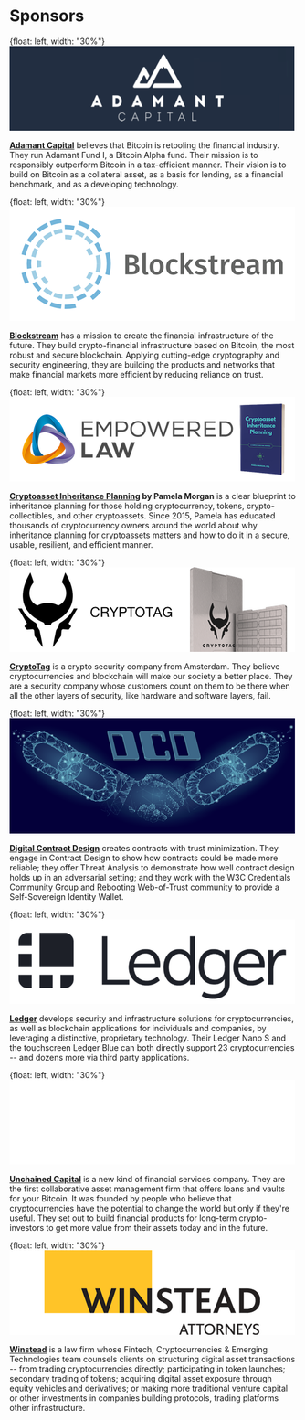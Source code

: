# Sponsors

{float: left, width: "30%"}
![](resources/sponsors/adamant-capital.png)

**[Adamant Capital](https://www.adamantcapitalfund.com/)** believes that Bitcoin is retooling the financial industry. They run Adamant Fund I, a Bitcoin Alpha fund. Their mission is to responsibly outperform Bitcoin in a tax-efficient manner. Their vision is to build on Bitcoin as a collateral asset, as a basis for lending, as a financial benchmark, and as a developing technology.

{float: left, width: "30%"}
![](resources/sponsors/blockstream.png)

**[Blockstream](https://blockstream.com/)** has a mission to create the financial infrastructure of the future. They build crypto-financial infrastructure based on Bitcoin, the most robust and secure blockchain. Applying cutting-edge cryptography and security engineering, they are building the products and networks that make financial markets more efficient by reducing reliance on trust. 

{float: left, width: "30%"}
![](resources/sponsors/crypto-inheritance-planning.png)

**[Cryptoasset Inheritance Planning](https://t.co/hsLxiZdQya) by Pamela Morgan** is a clear blueprint to inheritance planning for those holding cryptocurrency, tokens, crypto-collectibles, and other cryptoassets. Since 2015, Pamela has educated thousands of cryptocurrency owners around the world about why inheritance planning for cryptoassets matters and how to do it in a secure, usable, resilient, and efficient manner.

{float: left, width: "30%"}
![](resources/sponsors/cryptotag.png)

**[CryptoTag](https://cryptotag.io/)** is a crypto security company from Amsterdam. They believe cryptocurrencies and blockchain will make our society a better place. They are a security company whose customers count on them to be there when all the other layers of security, like hardware and software layers, fail.

{float: left, width: "30%"}
![](resources/sponsors/dcd.png)

**[Digital Contract Design](https://contract.design)** creates contracts with trust minimization. They engage in Contract Design to show how contracts could be made more reliable; they offer Threat Analysis to demonstrate how well contract design holds up in an adversarial setting; and they work with the W3C Credentials Community Group and Rebooting Web-of-Trust community to provide a Self-Sovereign Identity Wallet.

{float: left, width: "30%"}
![](resources/sponsors/ledger.png)

**[Ledger](https://www.ledger.com/)** develops security and infrastructure solutions for cryptocurrencies, as well as blockchain applications for individuals and companies, by leveraging a distinctive, proprietary technology. Their Ledger Nano S and the touchscreen Ledger Blue can both directly support 23 cryptocurrencies -- and dozens more via third party applications.

{float: left, width: "30%"}
![](resources/sponsors/unchained.png)

**[Unchained Capital](https://www.unchained-capital.com/)** is a new kind of financial services company. They are the first collaborative asset management firm that offers loans and vaults for your Bitcoin. It was founded by people who believe that cryptocurrencies have the potential to change the world but only if they're useful. They set out to build financial products for long-term crypto-investors to get more value from their assets today and in the future.

{float: left, width: "30%"}
![](resources/sponsors/winstead.png)

**[Winstead](https://www.winstead.com/Practices/Corporate-SecuritiesMA/Fintech-Cryptocurrencies-Emerging-Technologies)** is a law firm whose Fintech, Cryptocurrencies & Emerging Technologies team  counsels clients on structuring digital asset transactions -- from trading cryptocurrencies directly; participating in token launches; secondary trading of tokens; acquiring digital asset exposure through equity vehicles and derivatives; or making more traditional venture capital or other investments in companies building protocols, trading platforms other infrastructure.
